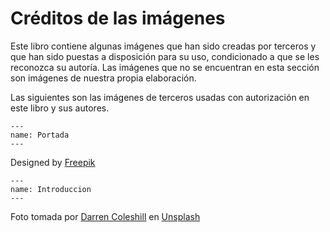 # Créditos de las imágenes

Este libro contiene algunas imágenes que han sido creadas por terceros y que han sido puestas a disposición para su uso, condicionado a que se les reconozca su autoría. Las imágenes que no se encuentran en esta sección son imágenes de nuestra propia elaboración.

Las siguientes son las imágenes de terceros usadas con autorización en este libro y sus autores.

```{figure} ./images/portada_small.jpg
---
name: Portada
---
```

Designed by [Freepik](http://www.freepik.com)


```{figure} ./images/imagen_introduccion_thumb.jpg
---
name: Introduccion
---
```

Foto tomada por 
[Darren Coleshill](https://unsplash.com/@darrencoleshill?utm_source=unsplash&amp;utm_medium=referral&amp;utm_content=creditCopyText)
en [Unsplash](https://unsplash.com/photos/Rec1f6XewdY?utm_source=unsplash&amp;utm_medium=referral&amp;utm_content=creditCopyText)

